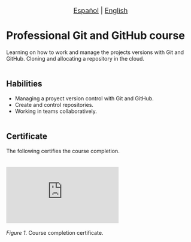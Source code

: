 <p align = "center">
<font size ="4.7px"><a href = "https://github.com/spuerta10/plantillas/blob/cursos/nombre_curso/recursos/traducciones/nombre_curso_espaniol.md">Español</a>
                                                                              |
<a href = "https://github.com/spuerta10/plantillas/blob/cursos/nombre_curso/README.md">English</a></font> 
</p>

# Professional Git and GitHub course
Learning on how to work and manage the projects versions with Git and GitHub.
Cloning and allocating a repository in the cloud.
<br></br>

## Habilities
- Managing a proyect version control with Git and GitHub.
- Create and control repositories.
- Working in teams collaboratively.
<br></br>

## Certificate
The following certifies the course completion.   
<br></br>
![](https://github.com/spuerta10/cursos/blob/main/git_y_github/recursos/imagenes_y_videos/diploma-git-github.pdf)   

*Figure 1*. Course completion certificate.
<br></br>
<br></br>
<br></br>
